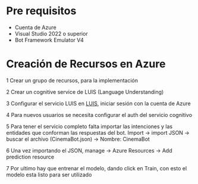 # Pre requisitos
- Cuenta de Azure
- Visual Studio 2022 o superior
- Bot Framework Emulator V4

# Creación de Recursos en Azure
1 Crear un grupo de recursos, para la implementación

2 Crear un cognitive service de LUIS (Language Understanding)

3 Configurar el servicio LUIS en [LUIS](https://www.luis.ia), iniciar sesión con la cuenta de Azure

4 Para nuevos usuarios se necesita configurar el auth del servicio cognitivo

5 Para tener el servicio completo falta importar las intenciones y las entidades que conforman las respuestas del bot. Import -> import JSON -> buscar el archivo (CinemaBot.json) -> Nombre: CinemaBot

6 Una vez importando el JSON, manage -> Azure Resources -> Add prediction resource

7 Por ultimo hay que entrenar el modelo, dando click en Train, con esto el modelo esta listo para ser utilizado

